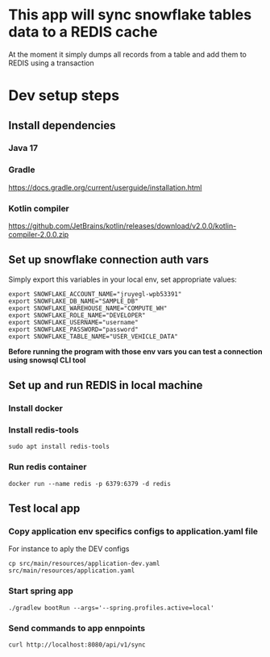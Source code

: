 # This app will sync snowflake tables data to a REDIS cache
At the moment it simply dumps all records from a table and add them to REDIS using a transaction
# Dev setup steps

## Install dependencies

### Java 17

### Gradle
https://docs.gradle.org/current/userguide/installation.html

### Kotlin compiler
https://github.com/JetBrains/kotlin/releases/download/v2.0.0/kotlin-compiler-2.0.0.zip

## Set up snowflake connection auth vars

Simply export this variables in your local env, set appropriate values:
```
export SNOWFLAKE_ACCOUNT_NAME="jruyegl-wpb53391"
export SNOWFLAKE_DB_NAME="SAMPLE_DB"
export SNOWFLAKE_WAREHOUSE_NAME="COMPUTE_WH"
export SNOWFLAKE_ROLE_NAME="DEVELOPER"
export SNOWFLAKE_USERNAME="username"
export SNOWFLAKE_PASSWORD="password"
export SNOWFLAKE_TABLE_NAME="USER_VEHICLE_DATA"
```

**Before running the program with those env vars you can test a connection using snowsql CLI tool**

## Set up and run REDIS in local machine

### Install docker

### Install redis-tools
```
sudo apt install redis-tools
```

### Run redis container
```
docker run --name redis -p 6379:6379 -d redis
```

## Test local app

### Copy application env specifics configs to application.yaml file
For instance to aply the DEV configs
```
cp src/main/resources/application-dev.yaml src/main/resources/application.yaml
```

### Start spring app
```
./gradlew bootRun --args='--spring.profiles.active=local'
```

### Send commands to app ennpoints
```
curl http://localhost:8080/api/v1/sync
```